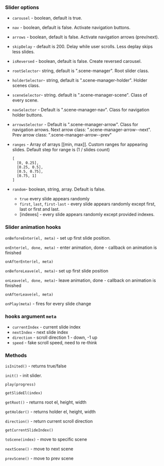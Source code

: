 ### Slider options

- `carousel` - boolean, default is true.
- `nav` - boolean, default is false. Activate navigation buttons.
- `arrows` - boolean, default is false. Activate navigation arrows (prev/next).
- `skipDelay` - default is 200. Delay while user scrolls. Less deplay skips less slides.
- `isReversed` - boolean, default is false. Create reversed carousel.

- `rootSelector`- string, default is ".scene-manager". Root slider class.
- `holderSelector`- string, default is ".scene-manager-holder". Holder scenes class.
- `sceneSelector`- string. default is ".scene-manager-scene". Class of every scene.
- `navSelector` - Default is ".scene-manager-nav". Class for navigation holder buttons.
- `arrowsSelector` - Default is ".scene-manager-arrow". Class for navigation arrows.
  Next arrow class: ".scene-manager-arrow--next".
  Prev arrow class: ".scene-manager-arrow--prev"
- `ranges` - Array of arrays [[min, max]]. Custom ranges for appearing slides. Default step for range is (1 / slides count)
  ```
  [
    [0, 0.25],
    [0.25, 0.5],
    [0.5, 0.75],
    [0.75, 1]
  ]
  ```
- `random`- boolean, string, array. Default is false.
  - `true` every slide appears randomly
  - `first`, `last`, `first-last` - every slide appears randomly except first, last or first and last.
  - [indexes] - every slide appears randomly except provided indexes.

### Slider animation hooks

`onBeforeEnter(el, meta)` - set up first slide position.

`onEnter(el, done, meta)` - enter animation, done - callback on animation is finished

`onAfterEnter(el, meta)`

`onBeforeLeave(el, meta)`- set up first slide position

`onLeave(el, done, meta)`- leave animation, done - callback on animation is finished

`onAfterLeave(el, meta)`

`onPlay(meta)` - fires for every slide change

### hooks argument `meta`

- `currentIndex` - current slide index
- `nextIndex` - next slide index
- `direction` - scroll direction 1 - down, -1 up
- `speed` - fake scroll speed, need to re-think

### Methods

`isInited()` - returns true/false

`init()` - init slider.

`play(progress)`

`getSlideEl(index)`

`getRoot()` - returns root el, height, width

`getHolder()` - returns holder el, height, width

`direction()` - return current scroll direction

`getCurrentSlideIndex()`

`toScene(index)` - move to specific scene

`nextScene()` - move to next scene

`prevScene()` - move to prev scene
